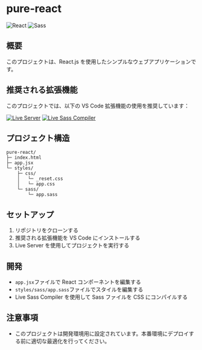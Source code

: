 # pure-react

![React](https://img.shields.io/badge/React-blue?logo=react)
![Sass](https://img.shields.io/badge/Sass-pink?logo=sass)

## 概要

このプロジェクトは、React.js を使用したシンプルなウェブアプリケーションです。

## 推奨される拡張機能

このプロジェクトでは、以下の VS Code 拡張機能の使用を推奨しています：

[![Live Server](https://img.shields.io/badge/Live%20Server-ritwickdey.liveserver-orange?logo=visual-studio-code)](https://marketplace.visualstudio.com/items?itemName=ritwickdey.LiveServer)
[![Live Sass Compiler](https://img.shields.io/badge/Live%20Sass%20Compiler-glenn2223.live--sass-pink?logo=visual-studio-code)](https://marketplace.visualstudio.com/items?itemName=glenn2223.live-sass)

## プロジェクト構造

```
pure-react/
├─ index.html
├─ app.jsx
└─ styles/
    ├─ css/
    │   └─ _reset.css
    │   └─ app.css
    └─ sass/
        └─ app.sass
```

## セットアップ

1. リポジトリをクローンする
2. 推奨される拡張機能を VS Code にインストールする
3. Live Server を使用してプロジェクトを実行する

## 開発

- `app.jsx`ファイルで React コンポーネントを編集する
- `styles/sass/app.sass`ファイルでスタイルを編集する
- Live Sass Compiler を使用して Sass ファイルを CSS にコンパイルする

## 注意事項

- このプロジェクトは開発環境用に設定されています。本番環境にデプロイする前に適切な最適化を行ってください。
